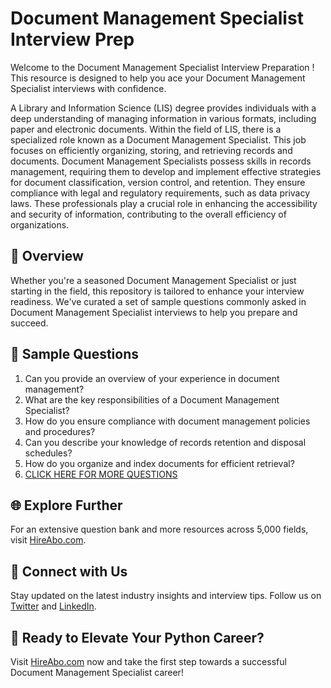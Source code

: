 # Document Management Specialist Interview Prep

Welcome to the Document Management Specialist Interview Preparation ! This resource is designed to help you ace your Document Management Specialist interviews with confidence.

A Library and Information Science (LIS) degree provides individuals with a deep understanding of managing information in various formats, including paper and electronic documents. Within the field of LIS, there is a specialized role known as a Document Management Specialist. This job focuses on efficiently organizing, storing, and retrieving records and documents. Document Management Specialists possess skills in records management, requiring them to develop and implement effective strategies for document classification, version control, and retention. They ensure compliance with legal and regulatory requirements, such as data privacy laws. These professionals play a crucial role in enhancing the accessibility and security of information, contributing to the overall efficiency of organizations.

## 🚀 Overview

Whether you're a seasoned Document Management Specialist or just starting in the field, this repository is tailored to enhance your interview readiness. We've curated a set of sample questions commonly asked in Document Management Specialist interviews to help you prepare and succeed.

## 📝 Sample Questions

1. Can you provide an overview of your experience in document management?
2. What are the key responsibilities of a Document Management Specialist?
3. How do you ensure compliance with document management policies and procedures?
4. Can you describe your knowledge of records retention and disposal schedules?
5. How do you organize and index documents for efficient retrieval?
6. [CLICK HERE FOR MORE QUESTIONS](https://hireabo.com/job/18_3_38/Document%20Management%20Specialist)

## 🌐 Explore Further

For an extensive question bank and more resources across 5,000 fields, visit [HireAbo.com](https://www.hireabo.com).

## 📱 Connect with Us

Stay updated on the latest industry insights and interview tips. Follow us on [Twitter](https://twitter.com/hireabo) and [LinkedIn](https://www.linkedin.com/in/hire-abo-3609972a8/).

## 🚀 Ready to Elevate Your Python Career?

Visit [HireAbo.com](https://www.hireabo.com) now and take the first step towards a successful Document Management Specialist career!